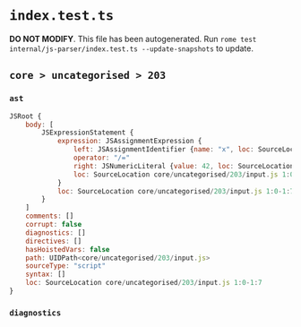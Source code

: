 # `index.test.ts`

**DO NOT MODIFY**. This file has been autogenerated. Run `rome test internal/js-parser/index.test.ts --update-snapshots` to update.

## `core > uncategorised > 203`

### `ast`

```javascript
JSRoot {
	body: [
		JSExpressionStatement {
			expression: JSAssignmentExpression {
				left: JSAssignmentIdentifier {name: "x", loc: SourceLocation core/uncategorised/203/input.js 1:0-1:1 (x)}
				operator: "/="
				right: JSNumericLiteral {value: 42, loc: SourceLocation core/uncategorised/203/input.js 1:5-1:7}
				loc: SourceLocation core/uncategorised/203/input.js 1:0-1:7
			}
			loc: SourceLocation core/uncategorised/203/input.js 1:0-1:7
		}
	]
	comments: []
	corrupt: false
	diagnostics: []
	directives: []
	hasHoistedVars: false
	path: UIDPath<core/uncategorised/203/input.js>
	sourceType: "script"
	syntax: []
	loc: SourceLocation core/uncategorised/203/input.js 1:0-1:7
}
```

### `diagnostics`

```

```
